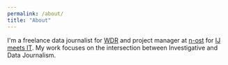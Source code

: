 ```yaml
---
permalink: /about/
title: "About"
---
```

I'm a freelance data journalist for [WDR](https://www1.wdr.de/index.html) and project manager at [n-ost](n-ost.org/) for [IJ meets IT](https://www.n-ost.org/116-ij-meets-it). My work focuses on the intersection between Investigative and Data Journalism.

